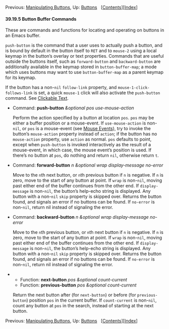 <!-- This is the GNU Emacs Lisp Reference Manual
corresponding to Emacs version 27.2.

Copyright (C) 1990-1996, 1998-2021 Free Software Foundation,
Inc.

Permission is granted to copy, distribute and/or modify this document
under the terms of the GNU Free Documentation License, Version 1.3 or
any later version published by the Free Software Foundation; with the
Invariant Sections being "GNU General Public License," with the
Front-Cover Texts being "A GNU Manual," and with the Back-Cover
Texts as in (a) below.  A copy of the license is included in the
section entitled "GNU Free Documentation License."

(a) The FSF's Back-Cover Text is: "You have the freedom to copy and
modify this GNU manual.  Buying copies from the FSF supports it in
developing GNU and promoting software freedom." -->

<!-- Created by GNU Texinfo 6.7, http://www.gnu.org/software/texinfo/ -->

Previous: [Manipulating Buttons](Manipulating-Buttons.html), Up: [Buttons](Buttons.html)   \[[Contents](index.html#SEC_Contents "Table of contents")]\[[Index](Index.html "Index")]

#### 39.19.5 Button Buffer Commands

These are commands and functions for locating and operating on buttons in an Emacs buffer.

`push-button` is the command that a user uses to actually push a button, and is bound by default in the button itself to `RET` and to `mouse-2` using a local keymap in the button’s overlay or text properties. Commands that are useful outside the buttons itself, such as `forward-button` and `backward-button` are additionally available in the keymap stored in `button-buffer-map`; a mode which uses buttons may want to use `button-buffer-map` as a parent keymap for its keymap.

If the button has a non-`nil` `follow-link` property, and `mouse-1-click-follows-link` is set, a quick `mouse-1` click will also activate the `push-button` command. See [Clickable Text](Clickable-Text.html).

*   Command: **push-button** *\&optional pos use-mouse-action*

    Perform the action specified by a button at location `pos`. `pos` may be either a buffer position or a mouse-event. If `use-mouse-action` is non-`nil`, or `pos` is a mouse-event (see [Mouse Events](Mouse-Events.html)), try to invoke the button’s `mouse-action` property instead of `action`; if the button has no `mouse-action` property, use `action` as normal. `pos` defaults to point, except when `push-button` is invoked interactively as the result of a mouse-event, in which case, the mouse event’s position is used. If there’s no button at `pos`, do nothing and return `nil`, otherwise return `t`.

<!---->

*   Command: **forward-button** *n \&optional wrap display-message no-error*

    Move to the `n`th next button, or `n`th previous button if `n` is negative. If `n` is zero, move to the start of any button at point. If `wrap` is non-`nil`, moving past either end of the buffer continues from the other end. If `display-message` is non-`nil`, the button’s help-echo string is displayed. Any button with a non-`nil` `skip` property is skipped over. Returns the button found, and signals an error if no buttons can be found. If `no-error` is non-`nil`, return nil instead of signaling the error.

<!---->

*   Command: **backward-button** *n \&optional wrap display-message no-error*

    Move to the `n`th previous button, or `n`th next button if `n` is negative. If `n` is zero, move to the start of any button at point. If `wrap` is non-`nil`, moving past either end of the buffer continues from the other end. If `display-message` is non-`nil`, the button’s help-echo string is displayed. Any button with a non-`nil` `skip` property is skipped over. Returns the button found, and signals an error if no buttons can be found. If `no-error` is non-`nil`, return nil instead of signaling the error.

<!---->

*   *   Function: **next-button** *pos \&optional count-current*
    *   Function: **previous-button** *pos \&optional count-current*

    Return the next button after (for `next-button`) or before (for `previous-button`) position `pos` in the current buffer. If `count-current` is non-`nil`, count any button at `pos` in the search, instead of starting at the next button.

Previous: [Manipulating Buttons](Manipulating-Buttons.html), Up: [Buttons](Buttons.html)   \[[Contents](index.html#SEC_Contents "Table of contents")]\[[Index](Index.html "Index")]
